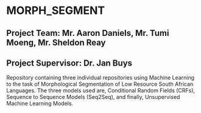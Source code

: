 # MORPH_SEGMENT
## Project Team: Mr. Aaron Daniels, Mr. Tumi Moeng, Mr. Sheldon Reay
## Project Supervisor: Dr. Jan Buys 

Repository containing three individual repositories using Machine Learning to the task of Morphological Segmentation of Low Resource South African Languages. The three models used are, Conditional Random Fields (CRFs), Sequence to Sequence Models (Seq2Seq), and finally, Unsupervised Machine Learning Models.
